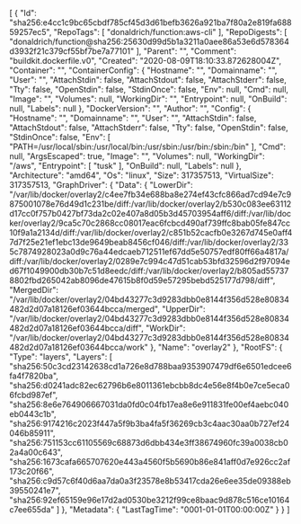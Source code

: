 [
  {
    "Id": "sha256:e4cc1c9bc65cbdf785cf45d3d61befb3626a921ba7f80a2e819fa68859257ec5",
    "RepoTags": [
      "donaldrich/function:aws-cli"
    ],
    "RepoDigests": [
      "donaldrich/function@sha256:25630d99d5b1a3211a0aee86a53e6d578364d3932f21c379cf55bf7be7a77101"
    ],
    "Parent": "",
    "Comment": "buildkit.dockerfile.v0",
    "Created": "2020-08-09T18:10:33.872628004Z",
    "Container": "",
    "ContainerConfig": {
      "Hostname": "",
      "Domainname": "",
      "User": "",
      "AttachStdin": false,
      "AttachStdout": false,
      "AttachStderr": false,
      "Tty": false,
      "OpenStdin": false,
      "StdinOnce": false,
      "Env": null,
      "Cmd": null,
      "Image": "",
      "Volumes": null,
      "WorkingDir": "",
      "Entrypoint": null,
      "OnBuild": null,
      "Labels": null
    },
    "DockerVersion": "",
    "Author": "",
    "Config": {
      "Hostname": "",
      "Domainname": "",
      "User": "",
      "AttachStdin": false,
      "AttachStdout": false,
      "AttachStderr": false,
      "Tty": false,
      "OpenStdin": false,
      "StdinOnce": false,
      "Env": [
        "PATH=/usr/local/sbin:/usr/local/bin:/usr/sbin:/usr/bin:/sbin:/bin"
      ],
      "Cmd": null,
      "ArgsEscaped": true,
      "Image": "",
      "Volumes": null,
      "WorkingDir": "/aws",
      "Entrypoint": [
        "tusk"
      ],
      "OnBuild": null,
      "Labels": null
    },
    "Architecture": "amd64",
    "Os": "linux",
    "Size": 317357513,
    "VirtualSize": 317357513,
    "GraphDriver": {
      "Data": {
        "LowerDir": "/var/lib/docker/overlay2/c4ee7fb34e688ba8e274ef43cfc866ad7cd94e7c9875001078e76d49d1c231be/diff:/var/lib/docker/overlay2/b530c083ee63112d17cc0f757b0427bf73da2c02e407a8d05b3d45703954aff6/diff:/var/lib/docker/overlay2/9ca5c70c2868cc08017eac6fcbcd490af739ffc8bab05fe847cc10f9a1a2134d/diff:/var/lib/docker/overlay2/c851b52cacfb0e3267d745e0aff47d7f25e21ef1ebc13de9649beab8456cf046/diff:/var/lib/docker/overlay2/335c7874928023a0d9c76a44edcaeb712511ef67dd5e50757edf80ff66a4817a/diff:/var/lib/docker/overlay2/0289e7c994c47d51cab53bfd32596d2f97094ed67f1049900db30b7c51d8eedc/diff:/var/lib/docker/overlay2/b805ad557378802fbd265042ab8096de47615b8f0d59e57295bebd525177d798/diff",
        "MergedDir": "/var/lib/docker/overlay2/04bd43277c3d9283dbb0e8144f356d528e80834482d2d07a18126ef03644bcca/merged",
        "UpperDir": "/var/lib/docker/overlay2/04bd43277c3d9283dbb0e8144f356d528e80834482d2d07a18126ef03644bcca/diff",
        "WorkDir": "/var/lib/docker/overlay2/04bd43277c3d9283dbb0e8144f356d528e80834482d2d07a18126ef03644bcca/work"
      },
      "Name": "overlay2"
    },
    "RootFS": {
      "Type": "layers",
      "Layers": [
        "sha256:50c3cd23142638cd1a726e8d788baa9353907479df6e6501edcee6fa4f7820ba",
        "sha256:d0241adc82ec62796b6e8011361ebcbb8dc4e56e8f4b0e7ce5eca06fcbd987ef",
        "sha256:8e6e764906667031da0fd0c04fb17ea8e6e911831fe00ef4aebc040eb0443c1b",
        "sha256:9174216c2023f447a5f9b3ba4fa5f36269cb3c4aac30aa0b727ef24046b85911",
        "sha256:751153cc61105569c68873d6dbb434e3ff38674960fc39a0038cb02a4a00c643",
        "sha256:1673cafa665707620e443a4560f5b5690b86e841aff0d7e926cc2af173c20f66",
        "sha256:c9d57c6f40d6aa7da0a3f23578e8b53417cda26e6ee35de09388eb39550241e7",
        "sha256:92ef65159e96e17d2ad0530be3212f99ce8baac9d878c516ce10164c7ee655da"
      ]
    },
    "Metadata": {
      "LastTagTime": "0001-01-01T00:00:00Z"
    }
  }
]
